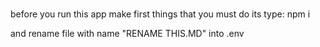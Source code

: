 #
before you run this app make first things that you must do its type:
npm i

and rename file with name "RENAME THIS.MD" into .env
